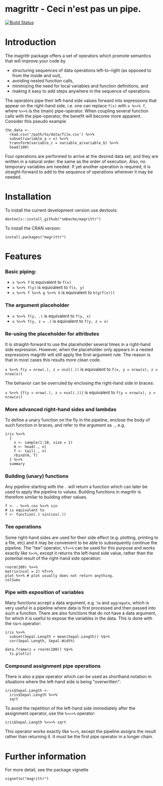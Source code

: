 magrittr -  Ceci n'est pas un pipe.
====================================

[![Build Status](https://travis-ci.org/smbache/magrittr.png?branch=dev)](https://travis-ci.org/smbache/magrittr)

# Introduction

The magrittr package offers a set of operators which promote semantics 
that will improve your code by

* structuring sequences of data operations left-to-right (as opposed to 
  from the inside and out),
* avoiding nested function calls, 
* minimizing the need for local variables and function definitions, and
* making it easy to add steps anywhere in the sequence of operations.

The operators pipe their left-hand side values forward into expressions that
appear on the right-hand side, i.e. one can replace `f(x)` with 
`x %>>% f`, where `%>>%` is the (main) pipe-operator. When coupling 
several function calls with the pipe-operator, the benefit will become
more apparent. Consider this pseudo example 


    the_data <-
      read.csv('/path/to/data/file.csv') %>>%
      subset(variable_a > x) %>>%
      transform(variable_c = variable_a/variable_b) %>>%
      head(100)

Four operations are performed to 
arrive at the desired data set, and they are written in a natural order: 
the same as the order of execution. Also, no temporary variables are needed.
If yet another operation is required, it is straight-forward to add to the
sequence of operations wherever it may be needed.

# Installation

To install the current development version use devtools:

    devtools::install_github("smbache/magrittr")

To install the CRAN version:

    install.packages("magrittr")

# Features

### Basic piping: 
  
  * `x %>>% f` is equivalent to `f(x)`
  * `x %>>% f(y)` is equivalent to `f(x, y)`
  * `x %>>% f %>>% g %>>% h` is equivalent to `h(g(f(x)))`

### The argument placeholder

 * `x %>>% f(y, .)` is equivalent to `f(y, x)`
 * `x %>>% f(y, z = .)` is equivalent to `f(y, z = x)`
 
### Re-using the placeholder for attributes

It is straight-forward to use the placeholder several times
in a right-hand side expression. However, when the placeholder
only appears in a nested expressions magrittr will still apply
the first-argument rule. The reason is that in most cases this
results more clean code. 

`x %>>% f(y = nrow(.), z = ncol(.))` is equivalent to 
   `f(x, y = nrow(x), z = nrow(x))`

The behavior can be
overruled by enclosing the right-hand side in braces:

`x %>>% {f(y = nrow(.), z = ncol(.))}` is equivalent to 
   `f(y = nrow(x), z = nrow(x))`

### More advanced right-hand sides and lambdas
To define a unary function on the fly in the pipeline, enclose the
body of such function in braces, and refer to the argument as
`.`, e.g. 


    iris %>>% 
      {
        n <- sample(1:10, size = 1)
        H <- head(., n)
        T <- tail(., n)
        rbind(H, T)
      } %>>%
      summary

### Building (unary) functions

Any pipeline starting with the `.` will return a function which can later
be used to apply the pipeline to values. Building functions in magrittr 
is therefore similar to building other values.


    f <- . %>>% cos %>>% sin 
    # is equivalent to 
    f <- function(.) sin(cos(.)) 


### Tee operations
Some right-hand sides are used for their side effect (e.g. plotting, 
printing to a file, etc) and it may be convenient to be able to 
subsequently continue the pipeline. The "tee" operator, `%T>>%`
can be used for this purpose and works exactly like `%>>%`, except it
returns the left-hand side value, rather than the potential result 
of the right-hand side operation:

    rnorm(200) %>>%
    matrix(ncol = 2) %T>>%
    plot %>>% # plot usually does not return anything.
    colSums

### Pipe with exposition of variables
Many functions accept a data argument, e.g. `lm` and `aggregate`, which
is very useful in a pipeline where data is first processed and then passed
into such a function. There are also functions that do not have a data 
argument, for which it is useful to expose the variables in the data.
This is done with the `%$>%` operator:

    iris %>>%
      subset(Sepal.Length > mean(Sepal.Length)) %$>%
      cor(Sepal.Length, Sepal.Width)

    data.frame(z = rnorm(100)) %$>%
      ts.plot(z)

### Compound assignment pipe operations
There is also a pipe operator which can be used as shorthand notation
in situations where the left-hand side is being "overwritten":

    iris$Sepal.Length <- 
      iris$Sepal.Length %>>%
      sqrt

To avoid the repetition of the left-hand side immediately after the assignment
operator, use the `%<>>%` operator:

    iris$Sepal.Length %<>>% sqrt 

This operator works exactly like `%>>%`, except the pipeline assigns the result
rather than returning it. It must be the first pipe operator in a longer chain.

# Further information
For more detail, see the package vignette

    vignette("magrittr")
 
 
 